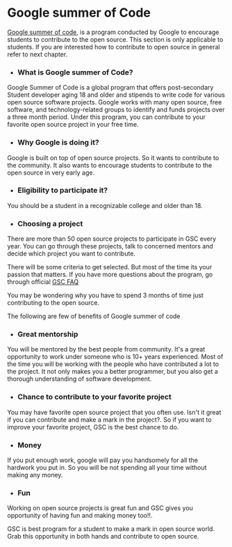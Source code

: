 # Google summer of Code
[Google summer of code](https://developers.google.com/open-source/soc/?csw=1), is a program conducted by Google to encourage students to contribute to the open source. This section is only applicable to students. If you are interested how to contribute to open source in general refer to next chapter.


* ### What is Google summer of Code?

Google Summer of Code is a global program that offers post-secondary Student developer aging 18 and older and stipends to write code for various open source software projects. Google works with many open source, free software, and technology-related groups to identify and funds projects over a three month period. Under this program, you can contribute to your favorite open source project in your free time.


* ### Why Google is doing it?

Google is built on top of open source projects. So it wants to contribute to the community. It also wants to encourage students to contribute to the open source in very early age.


* ### Eligibility to participate it?

You should be a student in a recognizable college and older than 18.

* ### Choosing a project

There are more than 50 open source projects to participate in GSC every year. You can go through these projects, talk to concerned mentors and decide which project you want to contribute.

There will be some criteria to get selected. But most of the time its your passion that matters. If you have more questions about the program, go through official [GSC FAQ](http://www.google-melange.com/gsoc/document/show/gsoc_program/google/gsoc2015/help_page)


You may be wondering why you have to spend 3 months of time just contributing to the open source.

The following are few of benefits of Google summer of code

* ###  Great mentorship

You will be mentored by the best people from community. It's a great opportunity to work under someone who is 10+ years experienced. Most of the time you will be working with the people who have contributed a lot to the project. It not only makes you a better programmer, but you also get a thorough understanding of software development.

* ###  Chance to contribute to your favorite project

You may have favorite open source project that you often use. Isn't it great if you can contribute and make a mark in the project?. So if you want to improve your favorite project, GSC is the best chance to do.

* ### Money

If you put enough work, google will pay you handsomely for all the hardwork you put in. So you will be not spending all your time without making any money.

* ### Fun

Working on open source projects is great fun and  GSC gives you opportunity of having fun and making money too!!.


GSC is best program for a student to make a mark in open source world. Grab this opportunity in both hands and contribute to open source.










